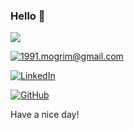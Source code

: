 ### Hello 👋

<img src="https://media.giphy.com/media/brRWBSKoc9ueI/giphy.gif">

[![1991.mogrim@gmail.com](https://img.shields.io/badge/Gmail-D14836?style=for-the-badge&logo=gmail&logoColor=white)](mailto:1991.mogrim@gmail.com)

[![LinkedIn](https://img.shields.io/badge/LinkedIn-0077B5?style=for-the-badge&logo=linkedin&logoColor=white)](https://www.linkedin.com/in/dante-mogrim-b0a6091b7/)

[![GitHub](https://img.shields.io/badge/GitHub-100000?style=for-the-badge&logo=github&logoColor=white)](https://github.com/dantemogrim)


Have a nice day!

<!--
**mogrim-91/mogrim-91** is a ✨ _special_ ✨ repository because its `README.md` (this file) appears on your GitHub profile.

Here are some ideas to get you started:

- 🔭 I’m currently working on ...
- 🌱 I’m currently learning ...
- 👯 I’m looking to collaborate on ...
- 🤔 I’m looking for help with ...
- 💬 Ask me about ...
- 📫 How to reach me: ...
- 😄 Pronouns: ...
- ⚡ Fun fact: ...
-->
